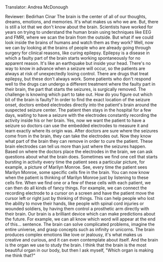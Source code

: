 

Translator: Andrea McDonough

Reviewer: Bedirhan Cinar
The brain is the center of all of our thoughts,
dreams,
emotions,
and memories.
It&#39;s what makes us who we are.
But, there is still a lot that we don&#39;t know about the brain.
Scientists have worked for years
on trying to understand the human brain
using techniques like EEG and FMRI,
where we scan the brain from the outside.
But what if we could look inside the brains of humans
and watch them as they work?
Well, now we can
by looking at the brains of people
who are already going through surgery for clinical reasons,
like curing epilepsy.
Epilepsy is a disease
in which a faulty part of the brain
starts working spontaneously for no apparent reason.
It&#39;s like an earthquake
but inside your head.
There&#39;s no way to know in advance
when a seizure will occur,
so the patients are always at risk
of unexpectedly losing control.
There are drugs that treat epilepsy,
but these don&#39;t always work.
Some patients who don&#39;t respond well to the drugs
can undergo a different treatment
where the faulty part in their brain,
the part that starts the seizures,
is surgically removed.
The challenge is knowing which part to take out.
How do you figure out which bit of the brain is faulty?
In order to find the exact location of the seizure onset,
doctors embed electrodes directly into the patient&#39;s brain
around the suspected seizure center.
The patient then stays in the hospital for a few days,
waiting to have a seizure
with the electrodes constantly recording
the activity inside his or her brain.
Yes, now we want the patient to have a seizure
so doctors can use the embedded electrodes
to measure it and learn exactly where its origin was.
After doctors are sure where the seizures
come from in the brain,
they can take the electrodes out.
Now they know what part of the brain they can remove
in order to cure the patient.
These brain electrodes can tell us
more than just where the seizures happen.
Based on where the doctors place the electrodes in the brain,
we can ask questions about what the brain does.
Sometimes we find one cell that starts bursting in activity
every time the patient sees a particular picture,
for example, a picture of Marilyn Monroe.
See, every time the patient sees Marilyn Monroe,
some specific cells fire in the brain.
You can now know when the patient is thinking of Marilyn Monroe
just by listening to these cells fire.
When we find one or a few of these cells with each patient,
we can then do all kinds of fancy things.
For example, we can connect the recording electrode
to a cursor on a screen
and have the patient move the cursor left or right
just by thinking of things.
This can help people
who lost the ability to move their hands,
like people with spinal cord injuries or wounded soldiers,
by having them control a prosthetic arm
directly with their brain.
Our brain is a brilliant device
which can make predictions about the future.
For example, we can all know
which word will appear at the end of this...
sentence.
The brain can solve complicated problems,
imagine the entire universe,
and grasp concepts such as infinity
or unicorns.
The brain produces complex emotions like love or jealousy,
it&#39;s what makes us creative and curious,
and it can even contemplate about itself.
And the brain is the organ we use to study the brain.
I think that the brain is the most beautiful organ in our body,
but then I ask myself,
&quot;Which organ is making me think that?&quot;
